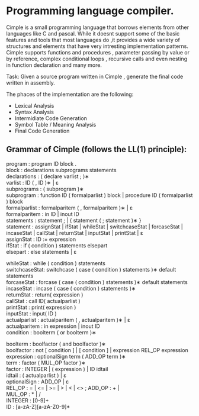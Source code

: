 # Programming language compiler.

Cimple is a small programming language that borrows elements from other languages like C and pascal. While it doesnt support some of the basic features and tools that most languages do ,it provides a wide variety of structures and elements that have very intresting implementation patterns. Cimple supports functions and procedures , 
parameter passing by value or by reference, complex conditional loops , recursive calls and even nesting in function declaration and many more.

Task: Given a source program written in Cimple , generate the final code written in assembly.

The phaces of the implementation are the following:  
* Lexical Analysis  
* Syntax Analysis  
* Intermidiate Code Generation  
* Symbol Table / Meaning Analysis  
* Final Code Generation  

## Grammar of Cimple (follows the LL(1) principle):  

program : program ID block .  
block : declarations subprograms statements  
declarations : ( declare varlist ; )∗  
varlist : ID ( , ID )∗ | ε  
subprograms : ( subprogram )∗  
subprogram : function ID ( formalparlist ) block | procedure ID ( formalparlist ) block  
formalparlist : formalparitem ( , formalparitem )∗ | ε  
formalparitem : in ID | inout ID  
statements : statement ; | { statement ( ; statement )∗ }  
statement : assignStat | ifStat | whileStat | switchcaseStat | forcaseStat | incaseStat | callStat | returnStat | inputStat | printStat | ε  
assignStat : ID := expression  
ifStat : if ( condition ) statements elsepart  
elsepart : else statements | ε  

whileStat : while ( condition ) statements  
switchcaseStat: switchcase ( case ( condition ) statements )∗ default statements  
forcaseStat : forcase ( case ( condition ) statements )∗ default statements  
incaseStat : incase ( case ( condition ) statements )∗  
returnStat : return( expression )  
callStat : call ID( actualparlist )  
printStat : print( expression )  
inputStat : input( ID )  
actualparlist : actualparitem ( , actualparitem )∗ | ε  
actualparitem : in expression | inout ID  
condition : boolterm ( or boolterm )∗  

boolterm : boolfactor ( and boolfactor )∗  
boolfactor : not [ condition ] | [ condition ] | expression REL_OP expression  
expression : optionalSign term ( ADD_OP term )∗  
term : factor ( MUL_OP factor )∗  
factor : INTEGER | ( expression ) | ID idtail  
idtail : ( actualparlist ) | ε  
optionalSign : ADD_OP | ε  
REL_OP : = | <= | >= | > | < | <> ; ADD_OP : + |   
MUL_OP : * | /  
INTEGER : [0-9]+  
ID : [a-zA-Z][a-zA-Z0-9]*  




